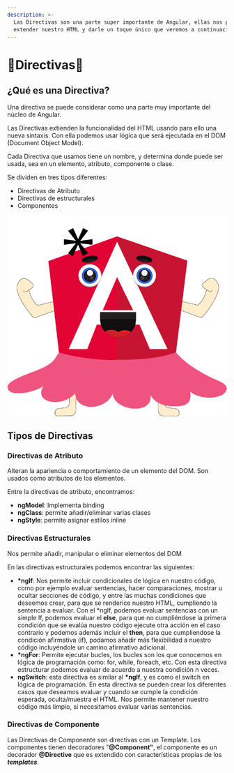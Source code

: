 ```yaml
---
description: >-
  Las Directivas son una parte super importante de Angular, ellas nos permiten
  extender nuestro HTML y darle un toque único que veremos a continuación.
---
```


# 👮Directivas👮

## ¿Qué es una Directiva?

Una directiva se puede considerar como una parte muy importante del núcleo de Angular. 

Las Directivas extienden la funcionalidad del HTML usando para ello una nueva sintaxis. Con ella podemos usar lógica que será ejecutada en el DOM \(Document Object Model\).

Cada Directiva que usamos tiene un nombre, y determina donde puede ser usada, sea en un elemento, atributo, componente o clase.

Se dividen en tres tipos diferentes:

* Directivas de Atributo
* Directivas de estructurales
* Componentes

![Al extender  nuestro HTML podemos darle toques &#xFA;nicos](.gitbook/assets/angulardirectiva.png)

## Tipos de Directivas



### Directivas de Atributo

Alteran la apariencia o comportamiento de un elemento del DOM. Son usados como atributos de los elementos.

Entre la directivas de atributo, encontramos:

* **ngModel**: Implementa binding
* **ngClass**: permite añadir/eliminar varias clases
* **ngStyle**: permite asignar estilos inline

### Directivas Estructurales

Nos permite añadir, manipular o eliminar  elementos del DOM

En las directivas estructurales podemos encontrar las siguientes:

* **\*ngIf**: Nos permite incluir condicionales de lógica en nuestro código, como por ejemplo evaluar sentencias, hacer comparaciones, mostrar u ocultar secciones de código, y entre las muchas condiciones que deseemos crear, para que se renderice nuestro HTML, cumpliendo la sentencia a evaluar. Con el \*ngIf, podemos evaluar sentencias con un simple If, podemos evaluar el **else**, para que no cumpliéndose la primera condición que se evalúa nuestro código ejecute otra acción en el caso contrario y podemos además incluir el **then**, para que cumpliendose la condición afirmativa \(if\), podamos añadir más flexibilidad a nuestro código incluyéndole un camino afirmativo adicional.
* **\*ngFor**: Permite ejecutar bucles, los bucles son los que conocemos en lógica de programación como: for, while, foreach, etc. Con esta directiva estructurar podemos evaluar de acuerdo a nuestra condición n veces.
* **ngSwitch**: esta directiva es similar al **\*ngIf**, y es como el switch en lógica de programación. En esta directiva se pueden crear los diferentes casos que deseamos evaluar y cuando se cumple la condición esperada, oculta/muestra el HTML. Nos permite mantener nuestro código más limpio, si necesitamos evaluar varias sentencias.

### Directivas de Componente

Las Directivas de Componente son directivas con un Template. Los componentes tienen decoradores "**@Component"**, el componente es un decorador **@Directive** que es extendido con características propias de los _**templates**_.



### 

### 

